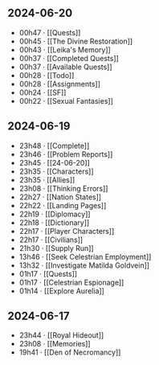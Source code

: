 ## 2024-06-20
-  00h47 · [[Quests]]
-  00h45 · [[The Divine Restoration]]
-  00h43 · [[Leika's Memory]]
-  00h37 · [[Completed Quests]]
-  00h37 · [[Available Quests]]
-  00h28 · [[Todo]]
-  00h28 · [[Assignments]]
-  00h24 · [[SF]]
-  00h22 · [[Sexual Fantasies]]
## 2024-06-19
-  23h48 · [[Complete]]
-  23h46 · [[Problem Reports]]
-  23h45 · [[24-06-20]]
-  23h35 · [[Characters]]
-  23h35 · [[Allies]]
-  23h08 · [[Thinking Errors]]
-  22h27 · [[Nation States]]
-  22h22 · [[Landing Pages]]
-  22h19 · [[Diplomacy]]
-  22h18 · [[Dictionary]]
-  22h17 · [[Player Characters]]
-  22h17 · [[Civilians]]
-  21h30 · [[Supply Run]]
-  13h46 · [[Seek Celestrian Employment]]
-  13h32 · [[Investigate Matilda Goldvein]]
-  01h17 · [[Quests]]
-  01h17 · [[Celestrian Espionage]]
-  01h14 · [[Explore Aurelia]]
## 2024-06-17
-  23h44 · [[Royal Hideout]]
-  23h08 · [[Memories]]
-  19h41 · [[Den of Necromancy]]
